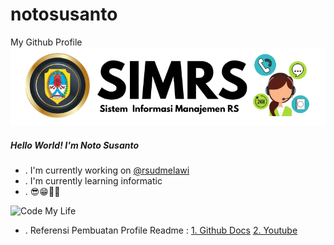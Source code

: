 # notosusanto
My Github Profile
![Noto Susanto](img/github-header1.png)

##### Hello World! I'm Noto Susanto
- . I'm currently working on [@rsudmelawi](https://rsudmelawi.simkeskhanza.com/)
- . I'm currently learning informatic 
- . 😎😁📜✅

![Code My Life](https://media1.giphy.com/media/v1.Y2lkPTc5MGI3NjExaGthNTBvYWh1OHRscW1tMmsyaWZ2Z3Jpb3BzbGlleTc5czl1MjYyOSZlcD12MV9pbnRlcm5hbF9naWZfYnlfaWQmY3Q9Zw/YYW0hHizzIOrlhimPG/giphy.gif)

- . Referensi Pembuatan Profile Readme :
[1. Github Docs](https://docs.github.com/en/get-started/writing-on-github/getting-started-with-writing-and-formatting-on-github/basic-writing-and-formatting-syntax)
[2. Youtube](https://www.youtube.com/watch?v=Z_Q9kzPUhVg)